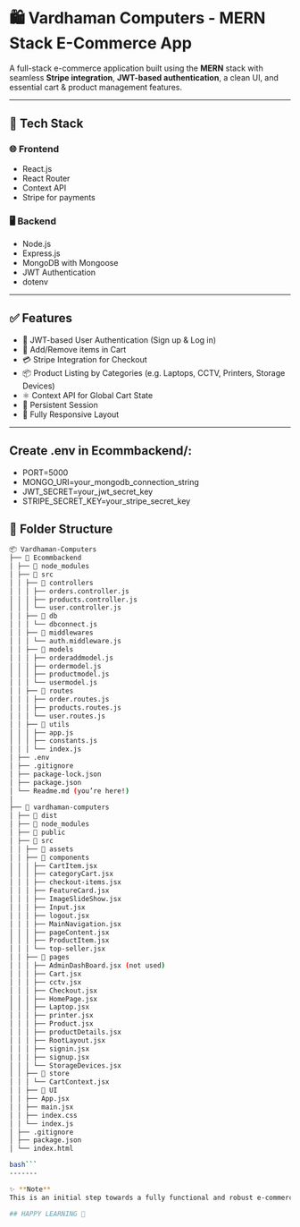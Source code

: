 # 🛍️ Vardhaman Computers - MERN Stack E-Commerce App

A full-stack e-commerce application built using the **MERN** stack with seamless **Stripe integration**, **JWT-based authentication**, a clean UI, and essential cart & product management features.

---

## 🚀 Tech Stack

### 🌐 Frontend
- React.js
- React Router
- Context API
- Stripe for payments

### 🖥️ Backend
- Node.js
- Express.js
- MongoDB with Mongoose
- JWT Authentication
- dotenv

---

## ✅ Features

- 🔐 JWT-based User Authentication (Sign up & Log in)
- 🛒 Add/Remove items in Cart
- 💳 Stripe Integration for Checkout
- 📦 Product Listing by Categories (e.g. Laptops, CCTV, Printers, Storage Devices)
- ⚛️ Context API for Global Cart State
- 🔁 Persistent Session
- 📱 Fully Responsive Layout

---

## Create .env in Ecommbackend/:
- PORT=5000
- MONGO_URI=your_mongodb_connection_string
- JWT_SECRET=your_jwt_secret_key
- STRIPE_SECRET_KEY=your_stripe_secret_key


## 📁 Folder Structure

```bash
📦 Vardhaman-Computers
├── 📁 Ecommbackend
│ ├── 📁 node_modules
│ ├── 📁 src
│ │ ├── 📁 controllers
│ │ │ ├── orders.controller.js
│ │ │ ├── products.controller.js
│ │ │ └── user.controller.js
│ │ ├── 📁 db
│ │ │ └── dbconnect.js
│ │ ├── 📁 middlewares
│ │ │ └── auth.middleware.js
│ │ ├── 📁 models
│ │ │ ├── orderaddmodel.js
│ │ │ ├── ordermodel.js
│ │ │ ├── productmodel.js
│ │ │ └── usermodel.js
│ │ ├── 📁 routes
│ │ │ ├── order.routes.js
│ │ │ ├── products.routes.js
│ │ │ └── user.routes.js
│ │ ├── 📁 utils
│ │ │ ├── app.js
│ │ │ ├── constants.js
│ │ │ └── index.js
│ ├── .env
│ ├── .gitignore
│ ├── package-lock.json
│ ├── package.json
│ └── Readme.md (you’re here!)
│
├── 📁 vardhaman-computers
│ ├── 📁 dist
│ ├── 📁 node_modules
│ ├── 📁 public
│ ├── 📁 src
│ │ ├── 📁 assets
│ │ ├── 📁 components
│ │ │ ├── CartItem.jsx
│ │ │ ├── categoryCart.jsx
│ │ │ ├── checkout-items.jsx
│ │ │ ├── FeatureCard.jsx
│ │ │ ├── ImageSlideShow.jsx
│ │ │ ├── Input.jsx
│ │ │ ├── logout.jsx
│ │ │ ├── MainNavigation.jsx
│ │ │ ├── pageContent.jsx
│ │ │ ├── ProductItem.jsx
│ │ │ └── top-seller.jsx
│ │ ├── 📁 pages
│ │ │ ├── AdminDashBoard.jsx (not used)
│ │ │ ├── Cart.jsx
│ │ │ ├── cctv.jsx
│ │ │ ├── Checkout.jsx
│ │ │ ├── HomePage.jsx
│ │ │ ├── Laptop.jsx
│ │ │ ├── printer.jsx
│ │ │ ├── Product.jsx
│ │ │ ├── productDetails.jsx
│ │ │ ├── RootLayout.jsx
│ │ │ ├── signin.jsx
│ │ │ ├── signup.jsx
│ │ │ └── StorageDevices.jsx
│ │ ├── 📁 store
│ │ │ └── CartContext.jsx
│ │ ├── 📁 UI 
│ │ ├── App.jsx
│ │ ├── main.jsx
│ │ ├── index.css
│ │ └── index.js
│ ├── .gitignore
│ ├── package.json
│ └── index.html

bash```
-------

✨ **Note**
This is an initial step towards a fully functional and robust e-commerce website. You can add your own touch and contribute your ideas and efforts.

## HAPPY LEARNING 🙂


